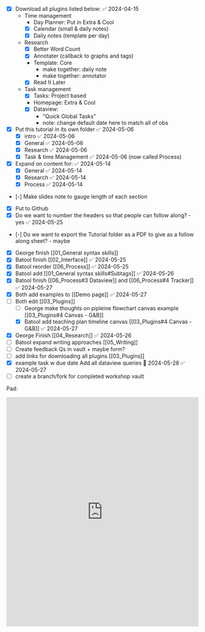- [x] Download all plugins listed below: ✅ 2024-04-15
	- Time management
		-  Day Planner: Put in Extra & Cool
		- [x] Calendar (small & daily notes)
		- [x] Daily notes (template per day)
	- Research
		- [x] Better Word Count
		- [x] Annotater (callback to graphs and tags)
		- Template: Core
			- make together: daily note
			- make together: annotator
		- [x] Read It Later
	- Task management
		- [x] Tasks: Project based
		- Homepage:  Extra & Cool
		- [x] Dataview: 
			- "Quick Global Tasks"
			- note: change default date here to match all of obs
- [x] Put this tutorial in its own folder ✅ 2024-05-06
	- [x] intro ✅ 2024-05-06
	- [x] General ✅ 2024-05-06
	- [x] Research ✅ 2024-05-06
	- [x] Task & time Management ✅ 2024-05-06 (now called Process)
- [x] Expand on content for: ✅ 2024-05-14
	- [x] General ✅ 2024-05-14
	- [x] Research ✅ 2024-05-14
	- [x] Process ✅ 2024-05-14
- [-] Make slides note to gauge length of each section
- [x] Put to Github
- [x] Do we want to number the headers so that people can follow along? - yes ✅ 2024-05-25
- [-] Do we want to export the Tutorial folder as a PDF to give as a follow along sheet? - maybe
- [x] George finish [[01_General syntax skills]]
- [x] Batool finish [[02_Interface]] ✅ 2024-05-25
- [x] Batool reorder [[06_Process]] ✅ 2024-05-25
- [x] Batool add [[01_General syntax skills#Subtags]] ✅ 2024-05-26
- [x] Batool finish [[06_Process#3 Dataview]] and [[06_Process#4 Tracker]] ✅ 2024-05-27
- [x] Both add examples to [[Demo page]] ✅ 2024-05-27
- [ ] Both edit [[03_Plugins]]
	- [ ] George make thoughts on pipleine flowchart canvas example  [[03_Plugins#4 Canvas - G&B]]
	- [x] Batool add teaching plan timeline canvas [[03_Plugins#4 Canvas - G&B]] ✅ 2024-05-27
- [x] George Finish [[04_Research]] ✅ 2024-05-26
- [ ] Batool expand writing approaches [[05_Writing]]
- [ ] Create feedback Qs in vault + maybe form?
- [ ] add links for downloading all plugins [[03_Plugins]]
- [x] example task w due date Add all dataview queries 📅 2024-05-28 ✅ 2024-05-27
- [ ] create a branch/fork for completed workshop vault

Pad: 
<iframe name="embed_readwrite" src="https://digitalcare.noho.st/pad/p/MakeSenseWithObsidian?showControls=true&showChat=true&showLineNumbers=true&useMonospaceFont=false" width="100%" height="600" frameborder="0"></iframe>